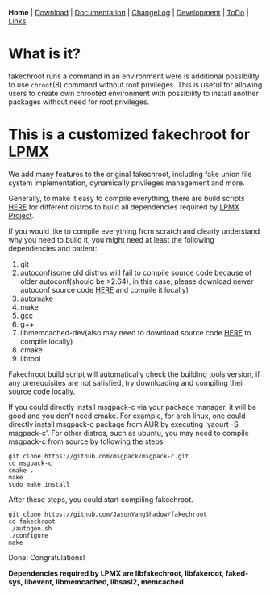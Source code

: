 
**Home** | [Download](https://github.com/fakechroot/fakechroot/wiki/Download) | [Documentation](https://github.com/fakechroot/fakechroot/blob/master/man/fakechroot.pod) | [ChangeLog](https://github.com/fakechroot/fakechroot/blob/master/NEWS.md) | [Development](https://github.com/fakechroot/fakechroot/wiki/Development) | [ToDo](https://github.com/fakechroot/fakechroot/wiki/Todo) | [Links](https://github.com/fakechroot/fakechroot/wiki/Links)

# What is it?

fakechroot runs a command in an environment were is additional possibility to
use `chroot`(8) command without root privileges.  This is useful for allowing
users to create own chrooted environment with possibility to install another
packages without need for root privileges.


# This is a customized fakechroot for [LPMX](https://github.com/jasonyangshadow/lpmx)

We add many features to the original fakechroot, including fake union file system implementation, dynamically privileges management and more. 

Generally, to make it easy to compile everything, there are build scripts [HERE](https://github.com/JasonYangShadow/fakechroot/tree/master/shellbuild) for different distros to build all dependencies required by [LPMX Project](https://github.com/jasonyangshadow/lpmx).

If you would like to compile everything from scratch and clearly understand why you need to build it, you might need at least the following dependencies and patient:

1. git
2. autoconf(some old distros will fail to compile source code because of older autoconf(should be >2.64), in this case, please download newer autoconf source code [HERE](https://ftp.gnu.org/gnu/autoconf/) and compile it locally)
3. automake
4. make
5. gcc
6. g++
7. libmemcached-dev(also may need to download source code [HERE](https://launchpad.net/libmemcached/+download) to compile locally)
8. cmake
9. libtool

Fakechroot build script will automatically check the building tools version, if any prerequisites are not satisfied, try downloading and compiling their source code locally.

If you could directly install msgpack-c via your package manager, it will be good and you don't need cmake. For example, for arch linux, one could directly install msgpack-c package from AUR by executing 'yaourt -S msgpack-c'. For other distros, such as ubuntu, you may need to compile msgpack-c from source by following the steps:

```
git clone https://github.com/msgpack/msgpack-c.git
cd msgpack-c
cmake .
make
sudo make install
```

After these steps, you could start compiling fakechroot.

```
git clone https://github.com/JasonYangShadow/fakechroot
cd fakechroot
./autogen.sh
./configure
make
```

Done! Congratulations!

**Dependencies required by LPMX are libfakechroot, libfakeroot, faked-sys, libevent, libmemcached, libsasl2, memcached**